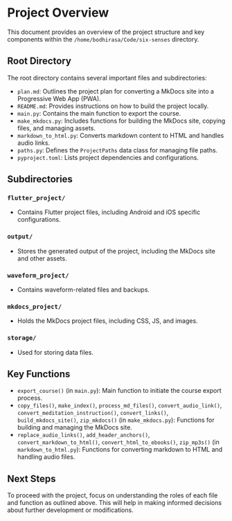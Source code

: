 # Project Overview

This document provides an overview of the project structure and key components within the `/home/bodhirasa/Code/six-senses` directory.

## Root Directory

The root directory contains several important files and subdirectories:

- `plan.md`: Outlines the project plan for converting a MkDocs site into a Progressive Web App (PWA).
- `README.md`: Provides instructions on how to build the project locally.
- `main.py`: Contains the main function to export the course.
- `make_mkdocs.py`: Includes functions for building the MkDocs site, copying files, and managing assets.
- `markdown_to_html.py`: Converts markdown content to HTML and handles audio links.
- `paths.py`: Defines the `ProjectPaths` data class for managing file paths.
- `pyproject.toml`: Lists project dependencies and configurations.

## Subdirectories

### `flutter_project/`
- Contains Flutter project files, including Android and iOS specific configurations.

### `output/`
- Stores the generated output of the project, including the MkDocs site and other assets.

### `waveform_project/`
- Contains waveform-related files and backups.

### `mkdocs_project/`
- Holds the MkDocs project files, including CSS, JS, and images.

### `storage/`
- Used for storing data files.

## Key Functions

- `export_course()` (in `main.py`): Main function to initiate the course export process.
- `copy_files()`, `make_index()`, `process_md_files()`, `convert_audio_link()`, `convert_meditation_instruction()`, `convert_links()`, `build_mkdocs_site()`, `zip_mkdocs()` (in `make_mkdocs.py`): Functions for building and managing the MkDocs site.
- `replace_audio_links()`, `add_header_anchors()`, `convert_markdown_to_html()`, `convert_html_to_ebooks()`, `zip_mp3s()` (in `markdown_to_html.py`): Functions for converting markdown to HTML and handling audio files.

## Next Steps

To proceed with the project, focus on understanding the roles of each file and function as outlined above. This will help in making informed decisions about further development or modifications.
